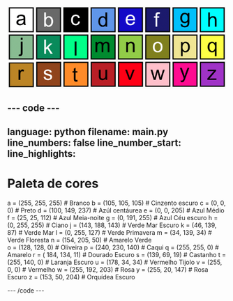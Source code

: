 ![Uma grelha de 26 quadrados coloridos, cada um representando uma das cores da paleta de cores. Cada quadrado tem uma letra de a a z.](images/ambient-letters.png)

--- code ---
---
language: python 
filename: main.py 
line_numbers: false 
line_number_start:
line_highlights:
---
 # Paleta de cores 
 a = (255, 255, 255) # Branco 
 b = (105, 105, 105) # Cinzento escuro 
 c = (0, 0, 0) # Preto 
 d = (100, 149, 237) # Azúl centáurea 
 e = (0, 0, 205) # Azul Médio 
 f = (25, 25, 112) # Azul Meia-noite 
 g = (0, 191, 255) # Azul Céu escuro 
 h = (0, 255, 255) # Ciano 
 j = (143, 188, 143) # Verde Mar Escuro 
 k = (46, 139, 87) # Verde Mar 
 l = (0, 255, 127) # Verde Primavera 
 m = (34, 139, 34) # Verde Floresta 
 n = (154, 205, 50) # Amarelo Verde    
 o = (128, 128, 0) # Oliveira 
 p = (240, 230, 140) # Caqui 
 q = (255, 255, 0) # Amarelo 
 r = ( 184, 134, 11) # Dourado Escuro 
 s = (139, 69, 19) # Castanho 
 t = (255, 140, 0) # Laranja Escuro 
 u = (178, 34, 34) # Vermelho Tijolo 
 v = (255, 0, 0) # Vermelho 
 w = (255, 192, 203) # Rosa 
 y = (255, 20, 147) # Rosa Escuro 
 z = (153, 50, 204) # Orquídea Escuro

--- /code ---
